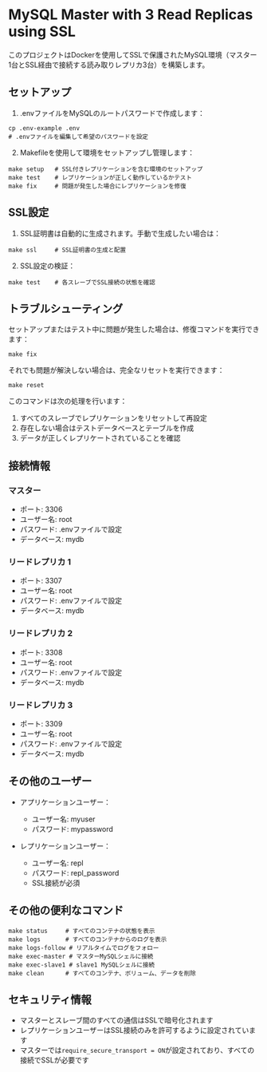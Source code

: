 # MySQL Master with 3 Read Replicas using SSL

このプロジェクトはDockerを使用してSSLで保護されたMySQL環境（マスター1台とSSL経由で接続する読み取りレプリカ3台）を構築します。

## セットアップ

1. .envファイルをMySQLのルートパスワードで作成します：
```
cp .env-example .env
# .envファイルを編集して希望のパスワードを設定
```

2. Makefileを使用して環境をセットアップし管理します：
```
make setup   # SSL付きレプリケーションを含む環境のセットアップ
make test    # レプリケーションが正しく動作しているかテスト
make fix     # 問題が発生した場合にレプリケーションを修復
```

## SSL設定

1. SSL証明書は自動的に生成されます。手動で生成したい場合は：
```
make ssl     # SSL証明書の生成と配置
```

2. SSL設定の検証：
```
make test    # 各スレーブでSSL接続の状態を確認
```

## トラブルシューティング

セットアップまたはテスト中に問題が発生した場合は、修復コマンドを実行できます：
```
make fix
```

それでも問題が解決しない場合は、完全なリセットを実行できます：
```
make reset
```

このコマンドは次の処理を行います：
1. すべてのスレーブでレプリケーションをリセットして再設定
2. 存在しない場合はテストデータベースとテーブルを作成
3. データが正しくレプリケートされていることを確認

## 接続情報

### マスター
- ポート: 3306
- ユーザー名: root
- パスワード: .envファイルで設定
- データベース: mydb

### リードレプリカ 1
- ポート: 3307
- ユーザー名: root
- パスワード: .envファイルで設定
- データベース: mydb

### リードレプリカ 2
- ポート: 3308
- ユーザー名: root
- パスワード: .envファイルで設定
- データベース: mydb

### リードレプリカ 3
- ポート: 3309
- ユーザー名: root
- パスワード: .envファイルで設定
- データベース: mydb

## その他のユーザー
- アプリケーションユーザー：
  - ユーザー名: myuser
  - パスワード: mypassword

- レプリケーションユーザー：
  - ユーザー名: repl
  - パスワード: repl_password
  - SSL接続が必須

## その他の便利なコマンド

```
make status     # すべてのコンテナの状態を表示
make logs       # すべてのコンテナからのログを表示
make logs-follow # リアルタイムでログをフォロー
make exec-master # マスターMySQLシェルに接続
make exec-slave1 # slave1 MySQLシェルに接続
make clean      # すべてのコンテナ、ボリューム、データを削除
```

## セキュリティ情報

- マスターとスレーブ間のすべての通信はSSLで暗号化されます
- レプリケーションユーザーはSSL接続のみを許可するように設定されています
- マスターでは`require_secure_transport = ON`が設定されており、すべての接続でSSLが必要です
